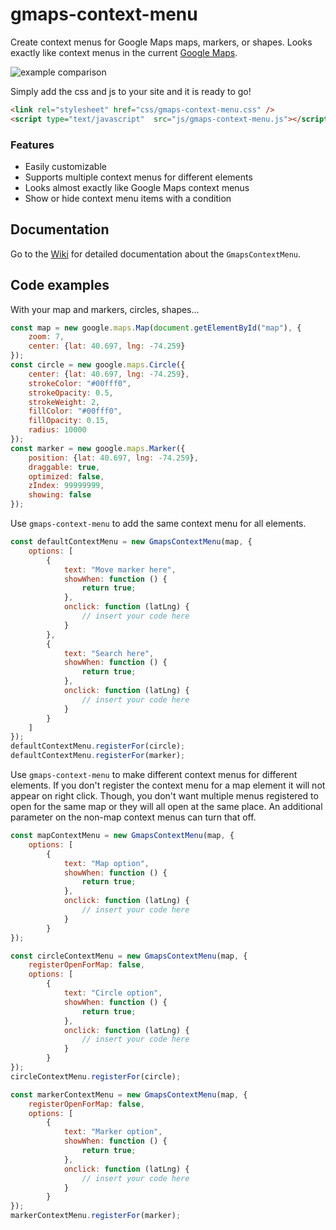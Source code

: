 # gmaps-context-menu
Create context menus for Google Maps maps, markers, or shapes. Looks exactly like context menus in the current [Google Maps](https://www.google.com/maps).

![example comparison](https://i.imgur.com/6MjZ94m.png)

Simply add the css and js to your site and it is ready to go!

```html
<link rel="stylesheet" href="css/gmaps-context-menu.css" />
<script type="text/javascript"  src="js/gmaps-context-menu.js"></script>
```

### Features
- Easily customizable
- Supports multiple context menus for different elements
- Looks almost exactly like Google Maps context menus
- Show or hide context menu items with a condition

## Documentation

Go to the [Wiki](https://github.com/mattwright324/gmaps-context-menu/wiki/GmapsContextMenu) for detailed documentation about the `GmapsContextMenu`.

## Code examples

With your map and markers, circles, shapes...

```js
const map = new google.maps.Map(document.getElementById("map"), {
    zoom: 7,
    center: {lat: 40.697, lng: -74.259}
});
const circle = new google.maps.Circle({
    center: {lat: 40.697, lng: -74.259},
    strokeColor: "#00fff0",
    strokeOpacity: 0.5,
    strokeWeight: 2,
    fillColor: "#00fff0",
    fillOpacity: 0.15,
    radius: 10000
});
const marker = new google.maps.Marker({
    position: {lat: 40.697, lng: -74.259},
    draggable: true,
    optimized: false,
    zIndex: 99999999,
    showing: false
});
```

Use `gmaps-context-menu` to add the same context menu for all elements.

```js
const defaultContextMenu = new GmapsContextMenu(map, {
    options: [
        {
            text: "Move marker here",
            showWhen: function () {
                return true;
            },
            onclick: function (latLng) {
                // insert your code here
            }
        },
        {
            text: "Search here",
            showWhen: function () {
                return true;
            },
            onclick: function (latLng) {
                // insert your code here
            }
        }
    ]
});
defaultContextMenu.registerFor(circle);
defaultContextMenu.registerFor(marker);
```

Use `gmaps-context-menu` to make different context menus for different elements. If you don't register the context menu for a map element it will not appear on right click. Though, you don't want multiple menus registered to open for the same map or they will all open at the same place. An additional parameter on the non-map context menus can turn that off.

```js
const mapContextMenu = new GmapsContextMenu(map, {
    options: [
        {
            text: "Map option",
            showWhen: function () {
                return true;
            },
            onclick: function (latLng) {
                // insert your code here
            }
        }
});

const circleContextMenu = new GmapsContextMenu(map, {
    registerOpenForMap: false,
    options: [
        {
            text: "Circle option",
            showWhen: function () {
                return true;
            },
            onclick: function (latLng) {
                // insert your code here
            }
        }
});
circleContextMenu.registerFor(circle);

const markerContextMenu = new GmapsContextMenu(map, {
    registerOpenForMap: false,
    options: [
        {
            text: "Marker option",
            showWhen: function () {
                return true;
            },
            onclick: function (latLng) {
                // insert your code here
            }
        }
});
markerContextMenu.registerFor(marker);
```
